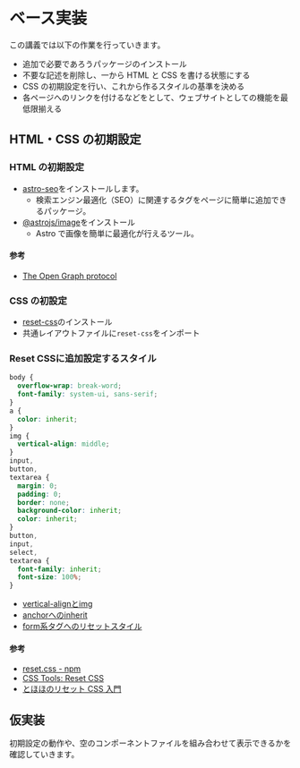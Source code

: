 # ベース実装

この講義では以下の作業を行っていきます。

- 追加で必要であろうパッケージのインストール
- 不要な記述を削除し、一から HTML と CSS を書ける状態にする
- CSS の初期設定を行い、これから作るスタイルの基準を決める
- 各ページへのリンクを付けるなどをとして、ウェブサイトとしての機能を最低限揃える

## HTML・CSS の初期設定

### HTML の初期設定

- [astro-seo](https://github.com/jonasmerlin/astro-seo)をインストールします。
  - 検索エンジン最適化（SEO）に関連するタグをページに簡単に追加できるパッケージ。
- [@astrojs/image](https://github.com/withastro/astro/tree/main/packages/integrations/image/)をインストール
  - Astro で画像を簡単に最適化が行えるツール。

#### 参考

- [The Open Graph protocol](https://ogp.me/)

### CSS の初設定

- [reset-css](https://www.npmjs.com/package/reset-css)のインストール
- 共通レイアウトファイルに`reset-css`をインポート

### Reset CSSに追加設定するスタイル

```css
body {
  overflow-wrap: break-word;
  font-family: system-ui, sans-serif;
}
a {
  color: inherit;
}
img {
  vertical-align: middle;
}
input,
button,
textarea {
  margin: 0;
  padding: 0;
  border: none;
  background-color: inherit;
  color: inherit;
}
button,
input,
select,
textarea {
  font-family: inherit;
  font-size: 100%;
}
```

- [vertical-alignとimg](https://codepen.io/kgsi/pen/xxaRGMO)
- [anchorへのinherit](https://codepen.io/kgsi/pen/mdGOeVK)
- [form系タグへのリセットスタイル](https://codepen.io/kgsi/pen/zYJovBo)

#### 参考

- [reset.css - npm](https://www.npmjs.com/package/reset-css)
- [CSS Tools: Reset CSS](https://meyerweb.com/eric/tools/css/reset/)
- [とほほのリセット CSS 入門](https://www.tohoho-web.com/ex/reset-css.html)

## 仮実装

初期設定の動作や、空のコンポーネントファイルを組み合わせて表示できるかを確認していきます。
